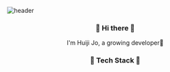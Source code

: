 ![header](https://capsule-render.vercel.app/api?type=Waving&color=auto&height=200&section=header&text=zizi0308&fontSize=90)

<h3 align="center">👋 Hi there 👋</h3>
<p align="center">I'm Huiji Jo, a growing developer🌱</p>


<h3 align="center">🐾 Tech Stack 🐾</h3>
